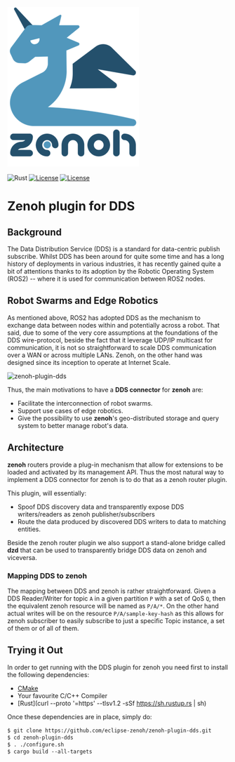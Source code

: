 ![zenoh banner](./zenoh-dragon.png)

![Rust](https://github.com/eclipse-zenoh/zenoh-plugin-dds/workflows/Rust/badge.svg)
[![License](https://img.shields.io/badge/License-EPL%202.0-blue)](https://choosealicense.com/licenses/epl-2.0/)
[![License](https://img.shields.io/badge/License-Apache%202.0-blue.svg)](https://opensource.org/licenses/Apache-2.0)

# Zenoh plugin for DDS

## Background
The Data Distribution Service (DDS) is a standard for data-centric publish subscribe. Whilst DDS has been around for quite some time and has a long history of deployments in various industries, it has recently gained quite a bit of attentions thanks to its adoption by the Robotic Operating System (ROS2) -- where it is used for communication between ROS2 nodes.

## Robot Swarms and Edge Robotics
As mentioned above, ROS2 has adopted DDS as the mechanism to exchange data between nodes within and potentially across a robot. That said, due to some of the very core assumptions at the foundations of the DDS wire-protocol, beside the fact that it  leverage UDP/IP multicast for communication,  it is not so straightforward to scale DDS communication over a WAN or across multiple LANs.  Zenoh, on the other hand was designed since its inception to operate at Internet Scale.

![zenoh-plugin-dds](http://zenoh.io/img/wiki/zenoh-plugin-dds.png)

Thus, the main motivations to have a **DDS connector** for **zenoh** are:

- Facilitate the interconnection of robot swarms.
- Support use cases of edge robotics.
- Give the possibility to use **zenoh**'s geo-distributed storage and query system to better manage robot's data.

## Architecture
**zenoh** routers provide a plug-in mechanism that allow for extensions to be loaded and activated by its management API. Thus the most natural way to implement a DDS connector for zenoh is to do that as a zenoh router plugin.

This plugin, will essentially:

- Spoof DDS discovery data and transparently expose DDS writers/readers as zenoh publisher/subscribers
- Route the data produced by discovered DDS writers to data to matching entities.
 
Beside the zenoh router plugin we also support a stand-alone bridge called **dzd** that can be used to transparently bridge DDS data on zenoh and viceversa.

### Mapping DDS to zenoh
The mapping between DDS and zenoh is rather straightforward. Given a DDS Reader/Writer for topic ```A``` in a given partition ```P``` with a set of QoS ```Q```, then the equivalent zenoh resource will be named as ```P/A/*```. On the other hand actual writes will be on the resource ```P/A/sample-key-hash``` as this allows for zenoh subscriber to easily subscribe to just a specific Topic instance, a set of them or of all of them.


## Trying it Out
In order to get running with the DDS plugin for zenoh you need first to install the following dependencies:

- [CMake](https://cmake.org/download/)
- Your favourite C/C++ Compiler
- [Rust](curl --proto '=https' --tlsv1.2 -sSf https://sh.rustup.rs | sh)

Once these dependencies are in place, simply do:

```
$ git clone https://github.com/eclipse-zenoh/zenoh-plugin-dds.git
$ cd zenoh-plugin-dds
$ . ./configure.sh
$ cargo build --all-targets
```
